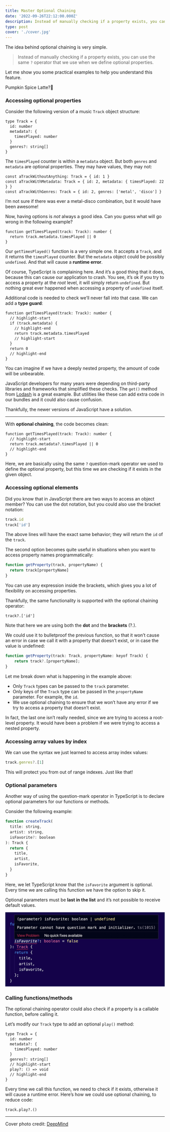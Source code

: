 ```yaml
---
title: Master Optional Chaining
date: '2022-09-26T22:12:00.000Z'
description: Instead of manually checking if a property exists, you can use the same `?` operator that we use when we define optional properties.
type: post
cover: './cover.jpg'
---
```


The idea behind optional chaining is very simple.

> Instead of manually checking if a property exists, you can use the same `?` operator that we use when we define optional properties.

Let me show you some practical examples to help you understand this feature.

Pumpkin Spice Latte?🧋

### Accessing optional properties

Consider the following version of a music `Track` object structure:

```tsx
type Track = {
  id: number
  metadata?: {
    timesPlayed: number
  }
  genres?: string[]
}
```

The `timesPlayed` counter is within a `metadata` object. But both `genres` and `metadata` are optional properties. They may have values, they may not:

```tsx
const aTrackWithoutAnything: Track = { id: 1 }
const aTrackWithMetadata: Track = { id: 2, metadata: { timesPlayed: 22 } }
const aTrackWithGenres: Track = { id: 2, genres: ['metal', 'disco'] }
```

I’m not sure if there was ever a metal-disco combination, but it would have been awesome!

Now, having options is _not_ always a good idea. Can you guess what will go wrong in the following example?

```tsx
function getTimesPlayed(track: Track): number {
  return track.metadata.timesPlayed || 0
}
```

Our `getTimesPlayed()` function is a very simple one. It accepts a `Track`, and it returns the `timesPlayed` counter. But the `metadata` object could be possibly `undefined`. And that will cause a **runtime error**.

Of course, TypeScript is complaining here. And it’s a good thing that it does, because this can cause our application to crash. You see, it’s ok if you try to access a property at the _root_ level, it will simply return `undefined`. But nothing great ever happened when accessing a property of `undefined` itself.

Additional code is needed to check we’ll never fall into that case. We can add a **type guard**:

```tsx
function getTimesPlayed(track: Track): number {
  // highlight-start
  if (track.metadata) {
    // highlight-end
    return track.metadata.timesPlayed
    // highlight-start
  }
  return 0
  // highlight-end
}
```

You can imagine if we have a deeply nested property, the amount of code will be unbearable.

JavaScript developers for many years were depending on third-party libraries and frameworks that simplified these checks. The `get()` method from [Lodash](https://lodash.com/docs/4.17.15#get) is a great example. But utilities like these can add extra code in our bundles and it could also cause confusion.

Thankfully, the newer versions of JavaScript have a solution.

---

With **optional chaining**, the code becomes clean:

```tsx
function getTimesPlayed(track: Track): number {
  // highlight-start
  return track.metadata?.timesPlayed || 0
  // highlight-end
}
```

Here, we are basically using the same `?` question-mark operator we used to define the optional property, but this time we are checking if it exists in the given object.

### Accessing optional elements

Did you know that in JavaScript there are two ways to access an object member? You can use the dot notation, but you could also use the bracket notation:

```jsx
track.id
track['id']
```

The above lines will have the exact same behavior; they will return the `id` of the `track`.

The second option becomes quite useful in situations when you want to access property names programmatically:

```jsx
function getProperty(track, propertyName) {
  return track[propertyName]
}
```

You can use any expression inside the brackets, which gives you a lot of flexibility on accessing properties.

Thankfully, the same functionality is supported with the optional chaining operator:

```tsx
track?.['id']
```

Note that here we are using both the **dot** and the **brackets** (?.).

We could use it to bulletproof the previous function, so that it won’t cause an error in case we call it with a property that doesn’t exist, or in case the value is undefined:

```jsx
function getProperty(track: Track, propertyName: keyof Track) {
	return track?.[propertyName];
}
```

Let me break down what is happening in the example above:

- Only `Track` types can be passed to the `track` parameter.
- Only keys of the `Track` type can be passed in the `propertyName` parameter. For example, the `id`.
- We use optional chaining to ensure that we won’t have any error if we try to access a property that doesn’t exist.

In fact, the last one isn’t really needed, since we are trying to access a root-level property. It would have been a problem if we were trying to access a nested property.

### Accessing array values by index

We can use the syntax we just learned to access array index values:

```jsx
track.genres?.[1]
```

This will protect you from out of range indexes. Just like that!

### Optional parameters

Another way of using the question-mark operator in TypeScript is to declare optional parameters for our functions or methods.

Consider the following example:

```jsx
function createTrack(
  title: string,
  artist: string,
  isFavorite?: boolean
): Track {
  return {
    title,
    artist,
    isFavorite,
  }
}
```

Here, we let TypeScript know that the `isFavorite` argument is optional. Every time we are calling this function we have the option to skip it.

Optional parameters must be **last in the list** and it’s not possible to receive default values.

![Optional Parameters in TypeScript](images/typescript-optional-parameters.png)

### Calling functions/methods

The optional chaining operator could also check if a property is a callable function, before calling it.

Let’s modify our `Track` type to add an optional `play()` method:

```tsx
type Track = {
  id: number
  metadata?: {
    timesPlayed: number
  }
  genres?: string[]
  // highlight-start
  play?: () => void
  // highlight-end
}
```

Every time we call this function, we need to check if it exists, otherwise it will cause a runtime error. Here’s how we could use optional chaining, to reduce code:

```tsx
track.play?.()
```

---

Cover photo credit: [DeepMind](https://unsplash.com/photos/kKYDdRoTydk)
